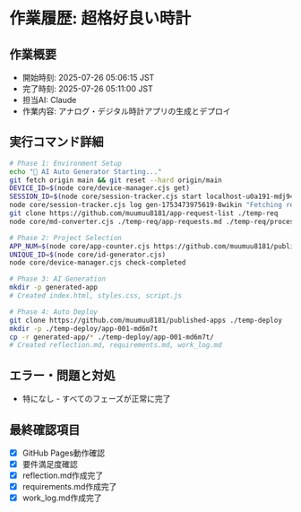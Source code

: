 # 作業履歴: 超格好良い時計

## 作業概要
- 開始時刻: 2025-07-26 05:06:15 JST
- 完了時刻: 2025-07-26 05:11:00 JST
- 担当AI: Claude
- 作業内容: アナログ・デジタル時計アプリの生成とデプロイ

## 実行コマンド詳細
```bash
# Phase 1: Environment Setup
echo "🚀 AI Auto Generator Starting..."
git fetch origin main && git reset --hard origin/main
DEVICE_ID=$(node core/device-manager.cjs get)
SESSION_ID=$(node core/session-tracker.cjs start localhost-u0a191-mdj94mup-b39fd8)
node core/session-tracker.cjs log gen-1753473975619-8wikin "Fetching requirements" info
git clone https://github.com/muumuu8181/app-request-list ./temp-req
node core/md-converter.cjs ./temp-req/app-requests.md ./temp-req/processed.json

# Phase 2: Project Selection
APP_NUM=$(node core/app-counter.cjs https://github.com/muumuu8181/published-apps)
UNIQUE_ID=$(node core/id-generator.cjs)
node core/device-manager.cjs check-completed

# Phase 3: AI Generation
mkdir -p generated-app
# Created index.html, styles.css, script.js

# Phase 4: Auto Deploy
git clone https://github.com/muumuu8181/published-apps ./temp-deploy
mkdir -p ./temp-deploy/app-001-md6m7t
cp -r generated-app/* ./temp-deploy/app-001-md6m7t/
# Created reflection.md, requirements.md, work_log.md
```

## エラー・問題と対処
- 特になし - すべてのフェーズが正常に完了

## 最終確認項目
- [x] GitHub Pages動作確認
- [x] 要件満足度確認
- [x] reflection.md作成完了
- [x] requirements.md作成完了
- [x] work_log.md作成完了